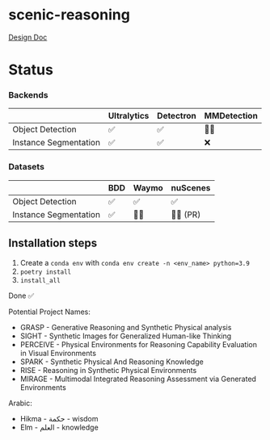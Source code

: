 # scenic-reasoning

[Design Doc](https://docs.google.com/document/d/1zgb1odK3zfwLg2zKts2eC1uQcQfUd6q_kKeMzd1q-m4/edit?tab=t.0)

# Status

### Backends

|                       | Ultralytics | Detectron | MMDetection |
|-----------------------|-------------|-----------|-------------|
| Object Detection      | ✅           | ✅        | 🧑‍💻          |
| Instance Segmentation | ✅           | ✅        | ❌          |

### Datasets

|                       | BDD         | Waymo     | nuScenes    |
|-----------------------|-------------|-----------|-------------|
| Object Detection      | ✅           | ✅        | ✅          |
| Instance Segmentation | ✅           | 🧑‍💻        | 🧑‍💻 (PR)     |


## Installation steps
1. Create a `conda env` with `conda env create -n <env_name> python=3.9`
2. `poetry install`
3. `install_all`

Done ✅

Potential Project Names:
- GRASP - Generative Reasoning and Synthetic Physical analysis
- SIGHT - Synthetic Images for Generalized Human-like Thinking
- PERCEIVE - Physical Environments for Reasoning Capability Evaluation in Visual Environments
- SPARK - Synthetic Physical And Reasoning Knowledge
- RISE - Reasoning in Synthetic Physical Environments
- MIRAGE - Multimodal Integrated Reasoning Assessment via Generated Environments

Arabic:
- Hikma - حكمة - wisdom
- Elm - العلم - knowledge
